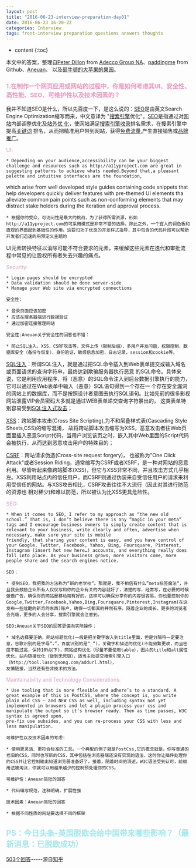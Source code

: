 ```yaml
---
layout: post
title: "2016-06-23-interview-preparation-day01"
date: 2016-06-23 16-20-22
categories: Interview
tags: front-interview preparation questions answers thoughts 
---
```


* content
{:toc}

本文中的答案，整理自[Peter Dillon](http://peterdoes.it/) from [Adecco Group NA](http://www.adecco.com/default.aspx)、[paddingme](https://github.com/paddingme/Front-end-Web-Development-Interview-Question/blob/master/前端试题/4.md) from Github、[Aneuan](http://aneuan.sinaapp.com/blog/158/)、
以及[砸牛顿的大苹果的果园](https://stenders.github.io/)。

### <font color="#F095BC">1.在制作一个网页应用或网站的过程中，你是如何考虑其UI、安全性、高性能、SEO、可维护性以及技术因素的？</font>

我并不知道SEO是什么，所以先百度一下，是这么说的：[SEO](http://baike.baidu.com/view/1047.htm)是由英文Search Engine Optimization缩写而来，中文意译为
"[搜索引擎](http://baike.baidu.com/view/1154.htm)优化"。[SEO](http://baike.baidu.com/view/1047.htm)是指通过对[网站](http://baike.baidu.com/subview/4232/18338514.htm)内部调整优化及[站外优
化](http://baike.baidu.com/view/5081047.htm)，使网站满足[搜索引擎收录](http://baike.baidu.com/view/1154.htm)排名需求，在搜索引擎中提高[关键词](http://baike.baidu.com/subview/10083/14670061.htm)
排名，从而把精准用户带到网站，获得[免费流量](http://baike.baidu.com/view/12087042.htm),产生直接销售或[品牌推广](http://baike.baidu.com/subview/280567/19228712.htm)。

<font color="#F095BC">UI:</font>

	* Depending on your audience,accessibility can be your biggest challenge and resources such as http://a11yproject.com are great in suggesting patterns to achieve whats needed.Beyond that,a pleasant palette and intuitive interfaces are the foundation,
which arise from well developed style guides containing code snippets that help developers quickly deliver features with pre-themed UI elements tha alleviate common pain points such as non-conforming elements that may distract stake holders during the 
iteration and approval process.

	* 根据你的受众，可访问性是最大的挑战，为了获得所需资源，形如http://a11yproject.com的可采用模式是非常不错的选择。除此之外，一个宜人的调色板和直观的界面起到基础性的作用。这要归功于优良的开发样式指导，其中包含的代码片段可以帮助开发者们迅速的用预定义主题的
UI元素转换特征以消除可能不符合要求的元素，来缓解这些元素在迭代和审批流程中常见的让股权所有者失去兴趣的痛点。

<font color="#F095BC">Security:</font>

	* Login pages should be encrypted
	* Data validation should be done server-side
	* Manage your Web site via encrypted connections

    安全性:

	* 登录页面应该加密
	* 应该在服务器端进行数据验证
	* 通过加密连接管理网站
	
    安全性:Aneuan关于安全性的回答也不错：
	
	* 防止SQL注入，XSS，CSRF攻击等，文件上传（限制后缀），多用户并发问题，权限控制，数据库安全（备份与恢复），身份验证，敏感信息加密，日志记录，session和cookie等。

[SQL注入](http://baike.baidu.com/link?url=w7qyuWKP-20FL29eLg6Xzac50g_ZYdyjkKv1rNYqyT5IcbLI2hzQVaGraIU1D3xmE6a3cL10BTw4Wq8plahUxK)：所谓SQL注入，就是通过把SQL命令插入到Web表单提交或输入域名或页面请求的查询字符串，最终达到欺骗服务器执行恶意
	的SQL命令。具体来说，它是利用应用程序，将（恶意）的SQL命令注入到后台数据引擎执行的能力，它可以通过在Web表单中输入（恶意）SQL语句得到一个存在一
	个存在安全漏洞的网站上的数据库，而不是按照设计者意图去执行SQL语句。比如先前的很多影视网站泄露VIP会员密码大多就是通过WEB表单递交查询字符暴出的，
	这类表单特别容易受到[SQL注入式攻击](http://baike.baidu.com/view/195362.htm)；

[XSS](http://baike.baidu.com/link?url=66sDZyfb6sasAwjt8rO21Z43S5T08sh1GoYHvEFebDjJUevUcRt0IYRu7SfXZ_p2KfLsl82ASa9qiZ4JsM8I2a)：跨站脚本攻击(Cross Site Scripting),为不和层叠样式表(Cascading Style Sheets,CSS)的缩写混淆，
	故将跨站脚本攻击缩写为XSS，恶意攻击者往Web页面里插入恶意Script代码，当用户浏览该页之时，嵌入其中Web里面的Script代码会被执行，从而达到恶意攻击用户的特殊目的；

[CSRF](http://baike.baidu.com/link?url=rHCHqVmFqqcWN-RCODaSXG45IOYRSV0n14LcHY2_WHCsnJ8sFeNg_FtkSu3uqhhwhv0WscaR6liuMySqv80NWq)：跨站请求伪造(Cross-site request forgery)，
	也被称为"One Click Attack"或者Session Riding，通常缩写为CSRF或者XSRF，是一种对网站的恶意利用。尽管听起来像跨站脚本(XSS)，但它与XSS非常不同，并且攻击方式几乎相左。XSS利用站点内的信任用户，而CSRF则通过伪装来自受信任用户的请求来利用受信任的网站。与XSS攻击相比，CSRF攻击往往不大流行（因此对其进行防范的资源也
	相对稀少)和难以防范，所以被认为比XSS更具危险性。
	
<font color="#F095BC">SEO:</font>

	* When it comes to SEO, I refer to my approach as “the new old school.” That is, I don’t believe there is any “magic in your meta” tags and I encourage business owners to simply create content that is relevant to your business, write clearly and often, advertise when necessary, make sure your site is mobile 
	friendly, that sharing your content is easy, and you have control of your Google, Twitter, Facebook, Yahoo, Bing, Foursquare, Pinterest, Instagram (insert hot new here…) accounts, and everything really does fall into place. As your business grows, more visitors come, more people share and the search engines notice.
	
	SEO：
	
	* 提到SEO，我把我的方法称为“新的老学校“。那就是，我不相信有什么”meta标签魔法“，并且我会鼓励企业所有人仅仅写和你的企业有关的内容就好了，清楚的写，经常写，在必要的时候做做广告，确保你的网站是移动端有好的，这样可以确保分享你的内容很容易，你也要控制你的Google,Twitter,Facebook,Yahoo,Bing,Foursquare,Pinterest,Instagram(在这
	发布一些炫酷的新奇的东西)账户，确保一切都真的井然有序。随着企业的成长，更多的浏览者会光临，更多的人会分享，搜索引擎就会注意到。
	
	SEO:Aneuan关于SEO的回答更偏向实际操作：
	
	* 域名选择要正确，网站标题优化(一般是把关键字嵌入到title里面，但是分隔符一定要注意，谷歌识别的是字母“，”，百度识别的是“_”)，关键字和描述的优化(不能频繁更改，而且密度不能过高，保持10%以下)，网站结构优化（尽量不要使用table），图片的title和alt属性优化，站内链接优化（做到无死链），适当主动提交搜索引擎入口（http://tool.lusongsong.com/addurl.html），
	友情链接，当然还有些非技术的方法。

<font color="#F095BC">Maintainability and Technology Considerations:</font>

	* Use tooling that is more flexible and adhere’s to a standard. A great example of this is PostCSS, where the concept is, you write plain old CSS – and NEW CSS as well, including syntax not yet implemented in browsers and let a plugin process your css and manipulate the output so it’s browser ready. Then as time passes, W3C syntax is agreed upon, 
	pre-fix use subsides, and you can re-process your CSS with less and less manipulation.
	
	可维护性以及技术因素的考虑:
	
	* 使用更灵活、更符合标准的工具。一个典型的例子就是PostCss,它的概念就是，你写普通的老旧的CSS，同时也写新的CSS，其中包括在浏览器端还没有实现的语法，这时你让插件处理你的CSS并让它控制输出知道浏览器准备好了。接着，随着时间的流逝，W3C语法受到认可，前缀用法被淘汰，你就可以用越来越少的控制预处理你的CSS。
	
	可维护性：Aneuan简短的回答
	
	* 代码编写规范，注释明确，扩展性强
	
	技术因素：Aneuan简短的回答
	
	* 根据不同性质的网站要选择不同的框架

## <font color="#A2E8EE"> PS：今日头条-英国脱欧会给中国带来哪些影响？（最新消息：已脱欧成功）</font>
	
[503个回答](https://www.zhihu.com/question/47699150)-----源自[知乎](https://www.zhihu.com/people/meng-ling-nan-22)

		
		

	
